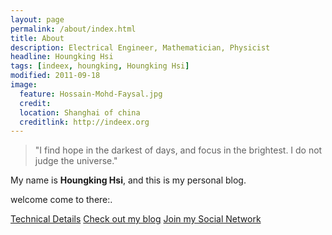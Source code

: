 ```yaml
---
layout: page
permalink: /about/index.html
title: About
description: Electrical Engineer, Mathematician, Physicist
headline: Houngking Hsi
tags: [indeex, houngking, Houngking Hsi]
modified: 2011-09-18
image:
  feature: Hossain-Mohd-Faysal.jpg
  credit: 
  location: Shanghai of china
  creditlink: http://indeex.org
---
```


>"I find hope in the darkest of days, and focus in the brightest. I do not judge the universe."


My name is **Houngking Hsi**, and this is my personal blog.  

welcome come to there:[](http://indeex.org/houngking).  

<a markdown="0" href="http://houngking.ml" class="btn">Technical Details</a> <a markdown="0" href="http://blog.sina.com.cn/imisslovelove" class="btn">Check out my blog</a> <a markdown="0" href="http:indeex.org/houngking/about/" class="btn">Join my Social Network</a>
